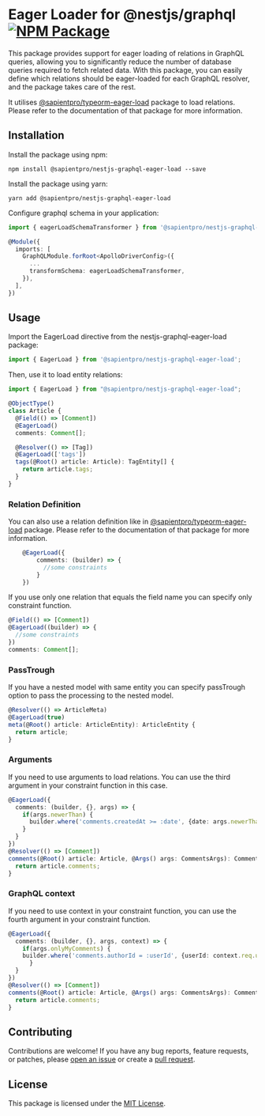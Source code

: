 Eager Loader for @nestjs/graphql
[![NPM Package](https://img.shields.io/npm/v/@sapientpro/nestjs-graphql-eager-load.svg)](https://www.npmjs.org/package/@sapientpro/nestjs-graphql-eager-load)
================

This package provides support for eager loading of relations in GraphQL queries, allowing you to significantly reduce the number of database queries required to fetch related data. With this package, you can easily define which relations should be eager-loaded for each GraphQL resolver, and the package takes care of the rest.

It utilises [@sapientpro/typeorm-eager-load](https://www.npmjs.com/package/@sapientpro/typeorm-eager-load) package to load relations. Please refer to the documentation of that package for more information.

## Installation

Install the package using npm:

```
npm install @sapientpro/nestjs-graphql-eager-load --save
```

Install the package using yarn:

```
yarn add @sapientpro/nestjs-graphql-eager-load
```

Configure graphql schema in your application:

```typescript
import { eagerLoadSchemaTransformer } from '@sapientpro/nestjs-graphql-eager-load';

@Module({
  imports: [
    GraphQLModule.forRoot<ApolloDriverConfig>({
      ...
      transformSchema: eagerLoadSchemaTransformer,
    }),
  ],
})
```

## Usage

Import the EagerLoad directive from the nestjs-graphql-eager-load package:

```typescript
import { EagerLoad } from '@sapientpro/nestjs-graphql-eager-load';
```
Then, use it to load entity relations:

```typescript
import { EagerLoad } from "@sapientpro/nestjs-graphql-eager-load";

@ObjectType()
class Article {
  @Field(() => [Comment])
  @EagerLoad()
  comments: Comment[];

  @Resolver(() => [Tag])
  @EagerLoad(['tags'])
  tags(@Root() article: Article): TagEntity[] {
    return article.tags;
  }
}
```

### Relation Definition

You can also use a relation definition like in [@sapientpro/typeorm-eager-load](https://www.npmjs.com/package/@sapientpro/typeorm-eager-load) package. Please refer to the documentation of that package for more information.

```typescript
    @EagerLoad({
        comments: (builder) => {
          //some constraints
        }
    })
```

If you use only one relation that equals the field name you can specify only constraint function.

```typescript
@Field(() => [Comment])
@EagerLoad((builder) => {
  //some constraints
})
comments: Comment[];
```

### PassTrough

If you have a nested model with same entity you can specify passTrough option to pass the processing to the nested model.

```typescript
@Resolver(() => ArticleMeta)
@EagerLoad(true)
meta(@Root() article: ArticleEntity): ArticleEntity {
  return article;
}
```

### Arguments

If you need to use arguments to load relations. You can use the third argument in your constraint function in this case.

```typescript
@EagerLoad({
  comments: (builder, {}, args) => {
    if(args.newerThan) {
      builder.where('comments.createdAt >= :date', {date: args.newerThan});
    }
  }
})
@Resolver(() => [Comment])
comments(@Root() article: Article, @Args() args: CommentsArgs): CommentEntity[] {
  return article.comments;
}
```

### GraphQL context

If you need to use context in your constraint function, you can use the fourth argument in your constraint function.

```typescript
@EagerLoad({
  comments: (builder, {}, args, context) => {
    if(args.onlyMyComments) {
    builder.where('comments.authorId = :userId', {userId: context.req.user.id});
      }
  }
})
@Resolver(() => [Comment])
comments(@Root() article: Article, @Args() args: CommentsArgs): CommentEntity[] {
  return article.comments;
}
```

## Contributing

Contributions are welcome! If you have any bug reports, feature requests, or patches, please [open an issue](https://github.com/sapientpro/nestjs-graphql-eager-load/issues) or create a [pull request](https://github.com/sapientpro/nestjs-graphql-eager-load/pulls).

## License

This package is licensed under the [MIT License](https://github.com/sapientpro/nestjs-graphql-eager-load/blob/main/LICENSE).






